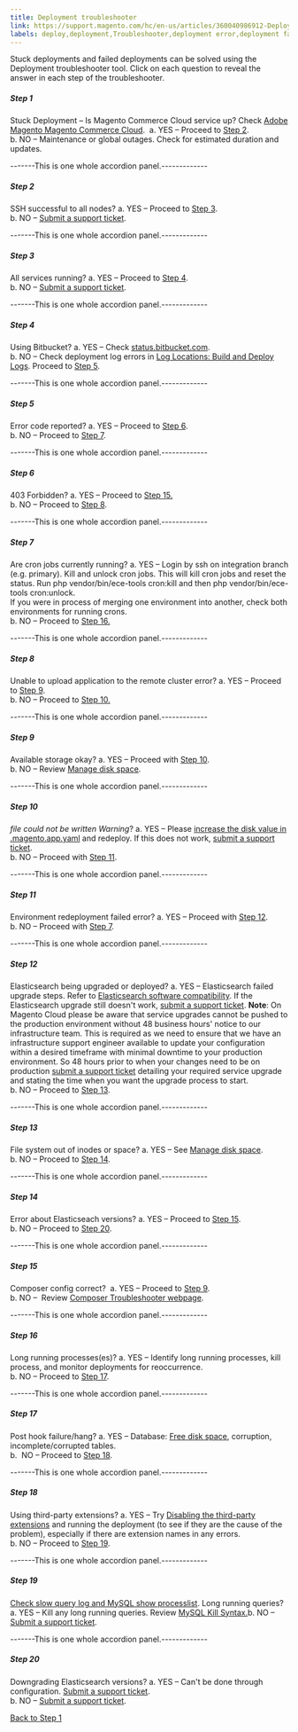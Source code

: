 ```yaml
---
title: Deployment troubleshooter
link: https://support.magento.com/hc/en-us/articles/360040986912-Deployment-troubleshooter
labels: deploy,deployment,Troubleshooter,deployment error,deployment fails,stuck deployment
---
```




Stuck deployments and failed deployments can be solved using the Deployment troubleshooter tool. Click on each question to reveal the answer in each step of the troubleshooter.

##### Step 1

Stuck Deployment – Is Magento Commerce Cloud service up? Check [Adobe Magento Magento Commerce Cloud](https://status.adobe.com/products/3350/). 
a. YES – Proceed to [Step 2](#zd-accordion-2).  
 b. NO – Maintenance or global outages. Check for estimated duration and updates.

-------This is one whole accordion panel.-------------

##### Step 2

SSH successful to all nodes?
a. YES – Proceed to [Step 3](#zd-accordion-3).  
 b. NO – [Submit a support ticket](https://support.magento.com/hc/en-us/articles/360019088251).

-------This is one whole accordion panel.-------------

##### Step 3

All services running?
a. YES – Proceed to [Step 4](#zd-accordion-4).  
 b. NO – [Submit a support ticket](https://support.magento.com/hc/en-us/articles/360019088251).

-------This is one whole accordion panel.-------------

##### Step 4

Using Bitbucket?
a. YES – Check [status.bitbucket.com](https://bitbucket.status.atlassian.com/).  
 b. NO – Check deployment log errors in [Log Locations: Build and Deploy Logs](https://devdocs.magento.com/cloud/project/log-locations.html#build-and-deploy-logs). Proceed to [Step 5](#zd-accordion-5).

-------This is one whole accordion panel.-------------

##### Step 5

Error code reported?
a. YES – Proceed to [Step 6](#zd-accordion-6).  
 b. NO – Proceed to [Step 7](#zd-accordion-7).

-------This is one whole accordion panel.-------------

##### Step 6

403 Forbidden?
a. YES – Proceed to [Step 15.](#zd-accordion-15)   
 b. NO – Proceed to [Step 8](#zd-accordion-8).

-------This is one whole accordion panel.-------------

##### Step 7

Are cron jobs currently running?
a. YES – Login by ssh on integration branch (e.g. primary). Kill and unlock cron jobs. This will kill cron jobs and reset the status. Run php vendor/bin/ece-tools cron:kill and then php vendor/bin/ece-tools cron:unlock.  
If you were in process of merging one environment into another, check both environments for running crons.   
 b. NO – Proceed to [Step 16.](#zd-accordion-16)

-------This is one whole accordion panel.-------------

##### Step 8

Unable to upload application to the remote cluster error?
a. YES – Proceed to [Step 9](#zd-accordion-9).  
 b. NO – Proceed to [Step 10.](#zd-accordion-10)

-------This is one whole accordion panel.-------------

##### Step 9

Available storage okay?
a. YES – Proceed with [Step 10](#zd-accordion-10).  
 b. NO – Review [Manage disk space](https://devdocs.magento.com/cloud/project/manage-disk-space.html).

-------This is one whole accordion panel.-------------

##### Step 10

*<filename> file could not be written Warning*?
a. YES – Please [increase the disk value in .magento.app.yaml](https://devdocs.magento.com/cloud/project/manage-disk-space.html#application-disk-space) and redeploy. If this does not work, [submit a support ticket](https://support.magento.com/hc/en-us/articles/360019088251).  
 b. NO – Proceed with [Step 11](#zd-accordion-11).

-------This is one whole accordion panel.-------------

##### Step 11

Environment redeployment failed error?
a. YES – Proceed with [Step 12](#zd-accordion-12).  
 b. NO – Proceed with [Step 7](#zd-accordion-7).

-------This is one whole accordion panel.-------------

##### Step 12

Elasticsearch being upgraded or deployed?
a. YES – Elasticsearch failed upgrade steps. Refer to [Elasticsearch software compatibility](https://www.elastic.co/guide/en/elasticsearch/reference/current/setup-upgrade.html). If the Elasticsearch upgrade still doesn't work, [submit a support ticket](https://support.magento.com/hc/en-us/articles/360019088251). **Note**: On Magento Cloud please be aware that service upgrades cannot be pushed to the production environment without 48 business hours' notice to our infrastructure team. This is required as we need to ensure that we have an infrastructure support engineer available to update your configuration within a desired timeframe with minimal downtime to your production environment. So 48 hours prior to when your changes need to be on production [submit a support ticket](https://support.magento.com/hc/en-us/articles/360019088251) detailing your required service upgrade and stating the time when you want the upgrade process to start.  
 b. NO – Proceed to [Step 13](#zd-accordion-13).

-------This is one whole accordion panel.-------------

##### Step 13

File system out of inodes or space?
a. YES – See [Manage disk space](https://devdocs.magento.com/cloud/project/manage-disk-space.html).  
 b. NO – Proceed to [Step 14](#zd-accordion-14).

-------This is one whole accordion panel.-------------

##### Step 14

Error about Elasticseach versions?
a. YES – Proceed to [Step 15](#zd-accordion-15).   
 b. NO – Proceed to [Step 20](#zd-accordion-20).

-------This is one whole accordion panel.-------------

##### Step 15

Composer config correct? 
a. YES – Proceed to [Step 9](#zd-accordion-9).  
 b. NO –  Review [Composer Troubleshooter webpage](https://getcomposer.org/doc/articles/troubleshooting.md).

-------This is one whole accordion panel.-------------

##### Step 16

Long running processes(es)?
a. YES – Identify long running processes, kill process, and monitor deployments for reoccurrence.  
 b. NO – Proceed to [Step 17](#zd-accordion-17).

-------This is one whole accordion panel.-------------

##### Step 17

Post hook failure/hang?
a. YES – Database: [Free disk space](https://devdocs.magento.com/cloud/project/manage-disk-space.html#allocating-disk-space), corruption, incomplete/corrupted tables.  
 b.  NO – Proceed to [Step 18](#zd-accordion-18).

-------This is one whole accordion panel.-------------

##### Step 18

Using third-party extensions?
a. YES – Try [Disabling the third-party extensions](https://devdocs.magento.com/cloud/howtos/install-components.html#manage-extensions) and running the deployment (to see if they are the cause of the problem), especially if there are extension names in any errors.  
 b. NO – Proceed to [Step 19](#zd-accordion-19).

-------This is one whole accordion panel.-------------

##### Step 19

[Check slow query log and MySQL show processlist](https://support.magento.com/hc/en-us/articles/360030903091). Long running queries?
a. YES – Kill any long running queries. Review [MySQL Kill Syntax.](https://dev.mysql.com/doc/refman/8.0/en/kill.html)b. NO – [Submit a support ticket](https://support.magento.com/hc/en-us/articles/360019088251).

-------This is one whole accordion panel.-------------

##### Step 20

Downgrading Elasticsearch versions?
a. YES – Can't be done through configuration. [Submit a support ticket](https://support.magento.com/hc/en-us/articles/360019088251).  
 b. NO – [Submit a support ticket](https://support.magento.com/hc/en-us/articles/360019088251).

[Back to Step 1](#zd-accordion-1)

